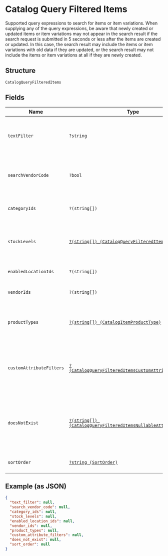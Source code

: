 
# Catalog Query Filtered Items

Supported query expressions to search for items or item variations.
When supplying any of the query expressions, be aware that newly created or updated
items or item variations may not appear in the search result if the search request
is submitted in 5 seconds or less after the items are created or updated. In this
case, the search result may include the items or item variations with old data if they
are updated, or the search result may not include the items or item variations at all
if they are newly created.

## Structure

`CatalogQueryFilteredItems`

## Fields

| Name | Type | Tags | Description | Getter | Setter |
|  --- | --- | --- | --- | --- | --- |
| `textFilter` | `?string` | Optional | The text query expression to search for items or item variations by<br>matching items' `name`, `abbreviation`, or `description` or item variations'<br>`name`, `sku` or `upc` attribute values against the specified text tokens. | getTextFilter(): ?string | setTextFilter(?string textFilter): void |
| `searchVendorCode` | `?bool` | Optional | The boolean expression to specify whether with the `text_filter` expression is also applied<br>to search for items or item variations to match seller's vendor codes against the<br>specified vendor code in `text_filter`. | getSearchVendorCode(): ?bool | setSearchVendorCode(?bool searchVendorCode): void |
| `categoryIds` | `?(string[])` | Optional | The category query expression to search for items or item variations by matching IDs<br>of their associated categories against the specified category IDs. | getCategoryIds(): ?array | setCategoryIds(?array categoryIds): void |
| `stockLevels` | [`?(string[]) (CatalogQueryFilteredItemsStockLevel)`](../../doc/models/catalog-query-filtered-items-stock-level.md) | Optional | A query expression to search for item or item variations by matching items' stock levels<br>against the specified stock levels.<br>See [CatalogQueryFilteredItemsStockLevel](#type-catalogqueryfiltereditemsstocklevel) for possible values | getStockLevels(): ?array | setStockLevels(?array stockLevels): void |
| `enabledLocationIds` | `?(string[])` | Optional | A query expression to search for items by matching IDs of items' enabled locations<br>against the specified location IDs. | getEnabledLocationIds(): ?array | setEnabledLocationIds(?array enabledLocationIds): void |
| `vendorIds` | `?(string[])` | Optional | A query expression to search for item or item variations by matching items' vendor<br>IDs against the specified vendor IDs. | getVendorIds(): ?array | setVendorIds(?array vendorIds): void |
| `productTypes` | [`?(string[]) (CatalogItemProductType)`](../../doc/models/catalog-item-product-type.md) | Optional | A query expression to search for items or item variations by matching items'<br>product types against the specified product types.<br>See [CatalogItemProductType](#type-catalogitemproducttype) for possible values | getProductTypes(): ?array | setProductTypes(?array productTypes): void |
| `customAttributeFilters` | [`?(CatalogQueryFilteredItemsCustomAttributeFilter[])`](../../doc/models/catalog-query-filtered-items-custom-attribute-filter.md) | Optional | One or more query expressions used to search by custom attributes to match all<br>of the specified query expressions. A maximum number of 10 custom attribute expressions<br>are supported in a call to the [SearchCatalogItems](../../doc/apis/catalog.md#search-catalog-items)<br>endpoint. | getCustomAttributeFilters(): ?array | setCustomAttributeFilters(?array customAttributeFilters): void |
| `doesNotExist` | [`?(string[]) (CatalogQueryFilteredItemsNullableAttribute)`](../../doc/models/catalog-query-filtered-items-nullable-attribute.md) | Optional | The query expression to return items or item variations if values of the specified<br>attributes matching an associated query expression or the specified attributes do not<br>exist.<br>See [CatalogQueryFilteredItemsNullableAttribute](#type-catalogqueryfiltereditemsnullableattribute) for possible values | getDoesNotExist(): ?array | setDoesNotExist(?array doesNotExist): void |
| `sortOrder` | [`?string (SortOrder)`](../../doc/models/sort-order.md) | Optional | The order (e.g., chronological or alphabetical) in which results from a request are returned. | getSortOrder(): ?string | setSortOrder(?string sortOrder): void |

## Example (as JSON)

```json
{
  "text_filter": null,
  "search_vendor_code": null,
  "category_ids": null,
  "stock_levels": null,
  "enabled_location_ids": null,
  "vendor_ids": null,
  "product_types": null,
  "custom_attribute_filters": null,
  "does_not_exist": null,
  "sort_order": null
}
```

